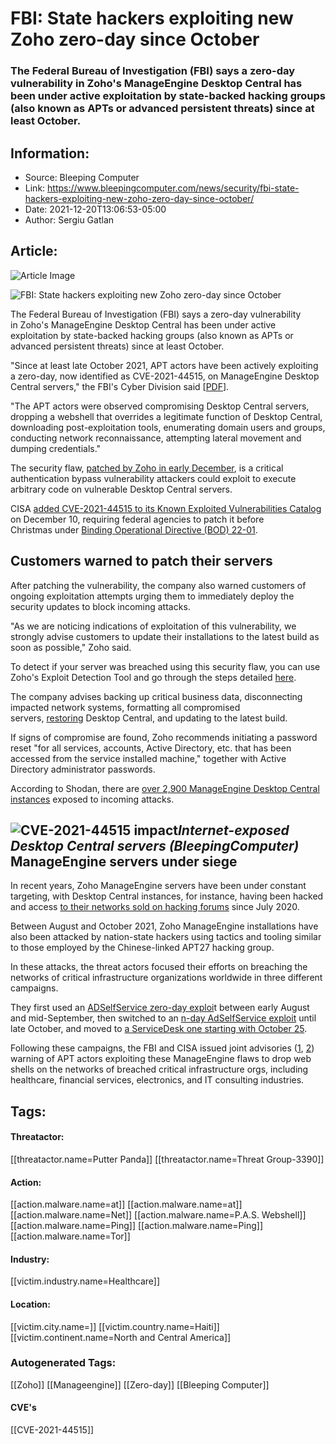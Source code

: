# FBI: State hackers exploiting new Zoho zero-day since October
### The Federal Bureau of Investigation (FBI) says a zero-day vulnerability in Zoho's ManageEngine Desktop Central has been under active exploitation by state-backed hacking groups (also known as APTs or advanced persistent threats) since at least October.

## Information:
+ Source: Bleeping Computer
+ Link: https://www.bleepingcomputer.com/news/security/fbi-state-hackers-exploiting-new-zoho-zero-day-since-october/
+ Date: 2021-12-20T13:06:53-05:00
+ Author: Sergiu Gatlan


## Article:
![Article Image](https://www.bleepstatic.com/content/hl-images/2021/11/10/FBI.jpg)

![FBI: State hackers exploiting new Zoho zero-day since October](https://www.bleepstatic.com/content/hl-images/2021/11/10/FBI.jpg)


The Federal Bureau of Investigation (FBI) says a zero-day vulnerability in Zoho's ManageEngine Desktop Central has been under active exploitation by state-backed hacking groups (also known as APTs or advanced persistent threats) since at least October.


"Since at least late October 2021, APT actors have been actively exploiting a zero-day, now identified as CVE-2021-44515, on ManageEngine Desktop Central servers," the FBI's Cyber Division said [[PDF](https://www.ic3.gov/Media/News/2021/211220.pdf)].


"The APT actors were observed compromising Desktop Central servers, dropping a webshell that overrides a legitimate function of Desktop Central, downloading post-exploitation tools, enumerating domain users and groups, conducting network reconnaissance, attempting lateral movement and dumping credentials."


The security flaw, [patched by Zoho in early December](https://www.bleepingcomputer.com/news/security/zoho-patch-new-manageengine-bug-exploited-in-attacks-asap/), is a critical authentication bypass vulnerability attackers could exploit to execute arbitrary code on vulnerable Desktop Central servers.


CISA [added CVE-2021-44515 to its Known Exploited Vulnerabilities Catalog](https://www.cisa.gov/uscert/ncas/current-activity/2021/12/10/cisa-adds-thirteen-known-exploited-vulnerabilities-catalog) on December 10, requiring federal agencies to patch it before Christmas under [Binding Operational Directive (BOD) 22-01](https://www.bleepingcomputer.com/news/security/cisa-orders-federal-agencies-to-fix-hundreds-of-exploited-security-flaws/).


Customers warned to patch their servers
---------------------------------------


After patching the vulnerability, the company also warned customers of ongoing exploitation attempts urging them to immediately deploy the security updates to block incoming attacks.


"As we are noticing indications of exploitation of this vulnerability, we strongly advise customers to update their installations to the latest build as soon as possible," Zoho said.


To detect if your server was breached using this security flaw, you can use Zoho's Exploit Detection Tool and go through the steps detailed [here](https://www.manageengine.com/products/desktop-central/cve-2021-44515-authentication-bypass-filter-configuration.html).


The company advises backing up critical business data, disconnecting impacted network systems, formatting all compromised servers, [restoring](https://www.manageengine.com/products/desktop-central/backup_restoration_desktop_central_server_incompatible.htmlhttps://www.manageengine.com/products/desktop-central/backup_restoration_desktop_central_server_incompatible.html) Desktop Central, and updating to the latest build.


If signs of compromise are found, Zoho recommends initiating a password reset "for all services, accounts, Active Directory, etc. that has been accessed from the service installed machine," together with Active Directory administrator passwords.


According to Shodan, there are [over 2,900 ManageEngine Desktop Central instances](https://www.shodan.io/search?query=http.title%3A%22manageengine+desktop+central%22) exposed to incoming attacks.



![CVE-2021-44515 impact](https://www.bleepstatic.com/images/news/u/1109292/2021/CVE-2021-44515_impact.jpg)*Internet-exposed Desktop Central servers (BleepingComputer)*
ManageEngine servers under siege
--------------------------------


In recent years, Zoho ManageEngine servers have been under constant targeting, with Desktop Central instances, for instance, having been hacked and access [to their networks sold on hacking forums](https://www.bleepingcomputer.com/news/security/hackers-sell-access-to-your-network-via-remote-management-apps/) since July 2020.


Between August and October 2021, Zoho ManageEngine installations have also been attacked by nation-state hackers using tactics and tooling similar to those employed by the Chinese-linked APT27 hacking group.


In these attacks, the threat actors focused their efforts on breaching the networks of critical infrastructure organizations worldwide in three different campaigns.


They first used an [ADSelfService zero-day exploi](https://www.bleepingcomputer.com/news/security/fbi-and-cisa-warn-of-state-hackers-exploiting-critical-zoho-bug/)t between early August and mid-September, then switched to an [n-day AdSelfService exploit](https://www.bleepingcomputer.com/news/security/state-hackers-breach-defense-energy-healthcare-orgs-worldwide/) until late October, and moved to [a ServiceDesk one starting with October 25](https://www.bleepingcomputer.com/news/security/hackers-use-in-house-zoho-servicedesk-exploit-to-drop-webshells/).


Following these campaigns, the FBI and CISA issued joint advisories ([1](https://us-cert.cisa.gov/ncas/alerts/aa21-259a), [2](https://us-cert.cisa.gov/ncas/alerts/aa21-336a)) warning of APT actors exploiting these ManageEngine flaws to drop web shells on the networks of breached critical infrastructure orgs, including healthcare, financial services, electronics, and IT consulting industries.





## Tags:

#### Threatactor:
[[threatactor.name=Putter Panda]] [[threatactor.name=Threat Group-3390]]

#### Action:
[[action.malware.name=at]] [[action.malware.name=at]] [[action.malware.name=Net]] [[action.malware.name=P.A.S. Webshell]] [[action.malware.name=Ping]] [[action.malware.name=Ping]] [[action.malware.name=Tor]]

#### Industry:
[[victim.industry.name=Healthcare]]

#### Location:
[[victim.city.name=]] [[victim.country.name=Haiti]] [[victim.continent.name=North and Central America]]

### Autogenerated Tags:
[[Zoho]] [[Manageengine]] [[Zero-day]] [[Bleeping Computer]]
#### CVE's
[[CVE-2021-44515]]


